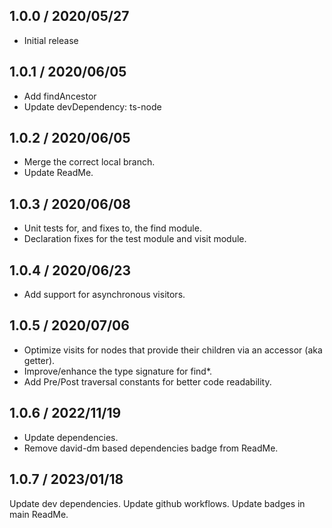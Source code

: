 ## 1.0.0 / 2020/05/27
* Initial release

## 1.0.1 / 2020/06/05  
* Add findAncestor  
* Update devDependency: ts-node

## 1.0.2 / 2020/06/05  
* Merge the correct local branch.
* Update ReadMe.

## 1.0.3 / 2020/06/08  
* Unit tests for, and fixes to, the find module.
* Declaration fixes for the test module and visit module.

## 1.0.4 / 2020/06/23  
* Add support for asynchronous visitors.

## 1.0.5 / 2020/07/06  
* Optimize visits for nodes that provide their children via an accessor (aka getter).
* Improve/enhance the type signature for find*.
* Add Pre/Post traversal constants for better code readability.

## 1.0.6 / 2022/11/19
* Update dependencies.
* Remove david-dm based dependencies badge from ReadMe.

## 1.0.7 / 2023/01/18
Update dev dependencies.
Update github workflows.
Update badges in main ReadMe.
